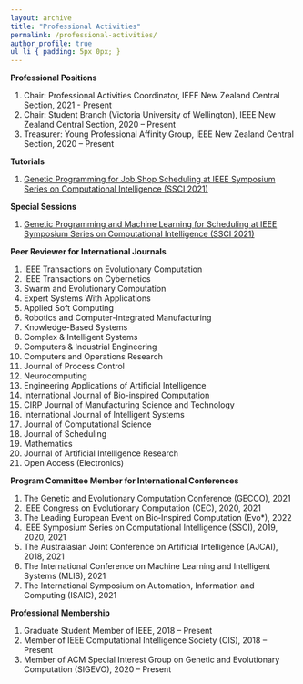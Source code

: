 ```yaml
---
layout: archive
title: "Professional Activities"
permalink: /professional-activities/
author_profile: true
ul li { padding: 5px 0px; }
---
```

**Professional Positions**
<ol>
<li> Chair: Professional Activities Coordinator, IEEE New Zealand Central Section, 2021 - Present </li>
<li> Chair: Student Branch (Victoria University of Wellington), IEEE New Zealand Central Section, 2020 – Present </li>
<li> Treasurer: Young Professional Affinity Group, IEEE New Zealand Central Section, 2020 – Present </li>
</ol>

**Tutorials**
<ol>
<li> <a href="https://attend.ieee.org/ssci-2021/tutorial-genetic-programming-for-job-shop-scheduling/"> Genetic Programming for Job Shop Scheduling at IEEE Symposium Series on Computational Intelligence (SSCI 2021) </a> </li> 
</ol>

**Special Sessions**
<ol>
<li> <a href="https://attend.ieee.org/ssci-2021/special-session-genetic-programming-and-machine-learning-for-scheduling/"> Genetic Programming and Machine Learning for Scheduling at IEEE Symposium Series on Computational Intelligence (SSCI 2021) </a> </li>
</ol>


**Peer Reviewer for International Journals**
<ol>
<li> IEEE Transactions on Evolutionary Computation </li>
<li> IEEE Transactions on Cybernetics </li>
<li> Swarm and Evolutionary Computation </li>
<li> Expert Systems With Applications </li>
<li> Applied Soft Computing </li>
<li> Robotics and Computer-Integrated Manufacturing </li>
<li> Knowledge-Based Systems </li>
<li> Complex & Intelligent Systems </li>
<li> Computers & Industrial Engineering </li>
<li> Computers and Operations Research </li>
<li> Journal of Process Control </li>
<li> Neurocomputing </li>
<li> Engineering Applications of Artificial Intelligence </li>
<li> International Journal of Bio-inspired Computation </li>
<li> CIRP Journal of Manufacturing Science and Technology </li>
<li> International Journal of Intelligent Systems </li>
<li> Journal of Computational Science </li>
<li> Journal of Scheduling </li>
<li> Mathematics </li>
<li> Journal of Artificial Intelligence Research </li>
<li> Open Access (Electronics) </li>
</ol>

**Program Committee Member for International Conferences**
<ol>
<li> The Genetic and Evolutionary Computation Conference (GECCO), 2021 </li>
<li> IEEE Congress on Evolutionary Computation (CEC), 2020, 2021 </li>
<li> The Leading European Event on Bio‑Inspired Computation (Evo*), 2022 </li>
<li> IEEE Symposium Series on Computational Intelligence (SSCI), 2019, 2020, 2021 </li>
<li> The Australasian Joint Conference on Artificial Intelligence (AJCAI), 2018, 2021 </li>
<li> The International Conference on Machine Learning and Intelligent Systems (MLIS), 2021 </li>
<li> The International Symposium on Automation, Information and Computing (ISAIC), 2021 </li>
</ol>

**Professional Membership**
<ol>
<li> Graduate Student Member of IEEE, 2018 – Present </li>
<li> Member of IEEE Computational Intelligence Society (CIS), 2018 – Present </li>
<li> Member of ACM Special Interest Group on Genetic and Evolutionary Computation (SIGEVO), 2020 – Present </li>
</ol>
